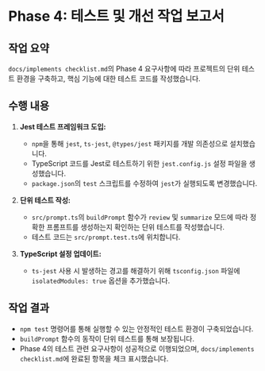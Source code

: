 # Phase 4: 테스트 및 개선 작업 보고서

## 작업 요약
`docs/implements checklist.md`의 Phase 4 요구사항에 따라 프로젝트의 단위 테스트 환경을 구축하고, 핵심 기능에 대한 테스트 코드를 작성했습니다.

## 수행 내용
1.  **Jest 테스트 프레임워크 도입:**
    *   `npm`을 통해 `jest`, `ts-jest`, `@types/jest` 패키지를 개발 의존성으로 설치했습니다.
    *   TypeScript 코드를 Jest로 테스트하기 위한 `jest.config.js` 설정 파일을 생성했습니다.
    *   `package.json`의 `test` 스크립트를 수정하여 `jest`가 실행되도록 변경했습니다.

2.  **단위 테스트 작성:**
    *   `src/prompt.ts`의 `buildPrompt` 함수가 `review` 및 `summarize` 모드에 따라 정확한 프롬프트를 생성하는지 확인하는 단위 테스트를 작성했습니다.
    *   테스트 코드는 `src/prompt.test.ts`에 위치합니다.

3.  **TypeScript 설정 업데이트:**
    *   `ts-jest` 사용 시 발생하는 경고를 해결하기 위해 `tsconfig.json` 파일에 `isolatedModules: true` 옵션을 추가했습니다.

## 작업 결과
- `npm test` 명령어를 통해 실행할 수 있는 안정적인 테스트 환경이 구축되었습니다.
- `buildPrompt` 함수의 동작이 단위 테스트를 통해 보장됩니다.
- Phase 4의 테스트 관련 요구사항이 성공적으로 이행되었으며, `docs/implements checklist.md`에 완료된 항목을 체크 표시했습니다.
